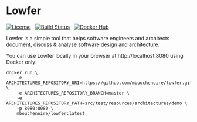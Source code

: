 # Lowfer

[![License](https://img.shields.io/badge/License-Apache%202.0-blue.svg)](https://opensource.org/licenses/Apache-2.0) &nbsp;
[![Build Status](https://travis-ci.org/mbouchenoire/lowfer.svg?branch=0.1.0)](https://travis-ci.org/mbouchenoire/lowfer) &nbsp;
[![Docker Hub](https://img.shields.io/docker/pulls/mbouchenoire/lowfer.svg)](https://hub.docker.com/r/mbouchenoire/lowfer) &nbsp;

Lowfer is a simple tool that helps software engineers and architects document, discuss & analyse software design and architecture.

You can use Lowfer locally in your browser at http://localhost:8080 using Docker only:

```shell script
docker run \
    -e ARCHITECTURES_REPOSITORY_URI=https://github.com/mbouchenoire/lowfer.git \
    -e ARCHITECTURES_REPOSITORY_BRANCH=master \
    -e ARCHITECTURES_REPOSITORY_PATH=src/test/resources/architectures/demo \
    -p 8080:8080 \
    mbouchenoire/lowfer:latest
```

